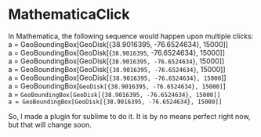 MathematicaClick
======
In Mathematica, the following sequence would happen upon multiple clicks:<br />
a = GeoBoundingBox[GeoDisk[{38.9016395, -76.6524634}, 15000]]<br />
a = GeoBoundingBox[GeoDisk[{`38.9016395`, -76.6524634}, 15000]]<br />
a = GeoBoundingBox[GeoDisk[{`38.9016395, -76.6524634`}, 15000]]<br />
a = GeoBoundingBox[GeoDisk[`{38.9016395, -76.6524634}`, 15000]]<br />
a = GeoBoundingBox[GeoDisk[`{38.9016395, -76.6524634}, 15000`]]<br />
a = GeoBoundingBox[`GeoDisk[{38.9016395, -76.6524634}, 15000]`]<br />
a = `GeoBoundingBox[GeoDisk[{38.9016395, -76.6524634}, 15000]]`<br />
`a = GeoBoundingBox[GeoDisk[{38.9016395, -76.6524634}, 15000]]`

So, I made a plugin for sublime to do it.  It is by no means perfect right now, but that will change soon.
